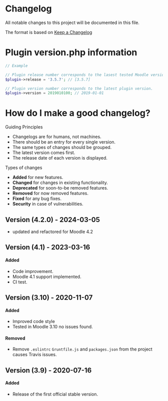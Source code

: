 # Changelog
All notable changes to this project will be documented in this file.

The format is based on [Keep a Changelog](https://keepachangelog.com/en/1.0.0/)

# Plugin version.php information
```php
// Example

// Plugin release number corresponds to the lasest tested Moodle version in which the plugin has been tested.
$plugin->release = '3.5.7'; // [3.5.7]

// Plugin version number corresponds to the latest plugin version.
$plugin->version = 2019010100; // 2019-01-01
```

# How do I make a good changelog?
Guiding Principles
* Changelogs are for humans, not machines.
* There should be an entry for every single version.
* The same types of changes should be grouped.
* The latest version comes first.
* The release date of each version is displayed.

Types of changes
* **Added** for new features.
* **Changed** for changes in existing functionality.
* **Deprecated** for soon-to-be removed features.
* **Removed** for now removed features.
* **Fixed** for any bug fixes.
* **Security** in case of vulnerabilities.

## Version (4.2.0) - 2024-03-05
- updated and refactored for Moodle 4.2

## Version (4.1) - 2023-03-16

#### Added

- Code improvement.
- Moodle 4.1 support implemented.
- CI test.

## Version (3.10) - 2020-11-07

#### Added
- Improved code style
- Tested in Moodle 3.10 no issues found.

#### Removed
- Remove `.eslintrc` `Gruntfile.js` and `packages.json` from the project causes Travis issues.

## Version (3.9) - 2020-07-16

#### Added
- Release of the first official stable version.
